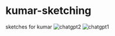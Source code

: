 # kumar-sketching
sketches for kumar
![chatgpt2](https://user-images.githubusercontent.com/92439/211321339-0d06cc2f-7dfe-47ba-8f6f-095d4722ac12.jpg)
![chatgpt1](https://user-images.githubusercontent.com/92439/211321407-4c595c90-f4e7-4d64-92e2-d21b7f826118.jpg)
